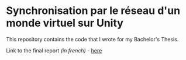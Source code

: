 Synchronisation par le réseau d'un monde virtuel sur Unity
===

This repository contains the code that I wrote for my Bachelor's Thesis.

Link to the final report *(in french)* - [here](https://github.com/Yayap13/Bachelor/raw/master/thesis.pdf)
